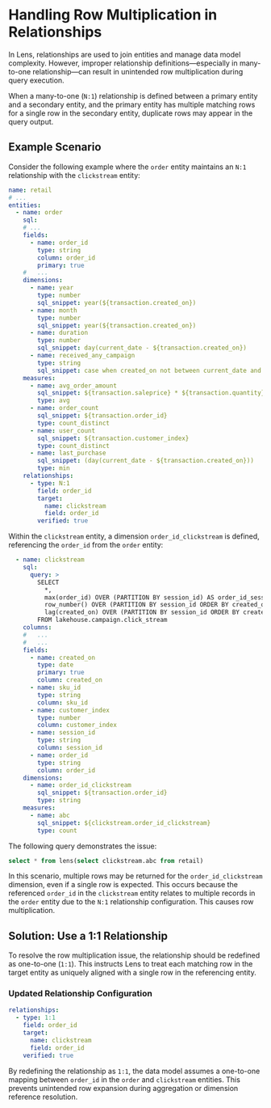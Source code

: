 # Handling Row Multiplication in Relationships

In Lens, relationships are used to join entities and manage data model complexity. However, improper relationship definitions—especially in many-to-one relationship—can result in unintended row multiplication during query execution.

When a many-to-one (`N:1`) relationship is defined between a primary entity and a secondary entity, and the primary entity has multiple matching rows for a single row in the secondary entity, duplicate rows may appear in the query output.

## Example Scenario

Consider the following example where the `order` entity maintains an `N:1` relationship with the `clickstream` entity:

```yaml
name: retail
# ...
entities:
  - name: order
    sql:
    # ...
    fields:
      - name: order_id
        type: string
        column: order_id
        primary: true
    #   ...
    dimensions:
      - name: year
        type: number
        sql_snippet: year(${transaction.created_on})
      - name: month
        type: number
        sql_snippet: year(${transaction.created_on})
      - name: duration
        type: number
        sql_snippet: day(current_date - ${transaction.created_on})
      - name: received_any_campaign
        type: string
        sql_snippet: case when created_on not between current_date and current_date + interval '-2' month and campaign_id is null then true else false end
    measures:
      - name: avg_order_amount
        sql_snippet: ${transaction.saleprice} * ${transaction.quantity}
        type: avg
      - name: order_count
        sql_snippet: ${transaction.order_id}
        type: count_distinct
      - name: user_count
        sql_snippet: ${transaction.customer_index}
        type: count_distinct
      - name: last_purchase
        sql_snippet: (day(current_date - ${transaction.created_on}))
        type: min
    relationships:
      - type: N:1
        field: order_id
        target:
          name: clickstream
          field: order_id
        verified: true
```

Within the `clickstream` entity, a dimension `order_id_clickstream` is defined, referencing the `order_id` from the `order` entity:

```yaml
  - name: clickstream
    sql:
      query: >
        SELECT
          *,
          max(order_id) OVER (PARTITION BY session_id) AS order_id_session_wise,
          row_number() OVER (PARTITION BY session_id ORDER BY created_on) AS row_num,
          lag(created_on) OVER (PARTITION BY session_id ORDER BY created_on) AS last_act_time
        FROM lakehouse.campaign.click_stream
    columns:
    #   ...
    #   ...
    fields:
      - name: created_on
        type: date
        primary: true
        column: created_on
      - name: sku_id
        type: string
        column: sku_id
      - name: customer_index
        type: number
        column: customer_index
      - name: session_id
        type: string
        column: session_id
      - name: order_id
        type: string
        column: order_id
    dimensions:
      - name: order_id_clickstream
        sql_snippet: ${transaction.order_id}
        type: string
    measures:
      - name: abc
        sql_snippet: ${clickstream.order_id_clickstream}
        type: count
```

The following query demonstrates the issue:

```sql
select * from lens(select clickstream.abc from retail)
```

In this scenario, multiple rows may be returned for the `order_id_clickstream` dimension, even if a single row is expected. This occurs because the referenced `order_id` in the `clickstream` entity relates to multiple records in the `order` entity due to the `N:1` relationship configuration. This causes row multiplication.

## Solution: Use a 1:1 Relationship

To resolve the row multiplication issue, the relationship should be redefined as one-to-one (`1:1`). This instructs Lens to treat each matching row in the target entity as uniquely aligned with a single row in the referencing entity.

### Updated Relationship Configuration

```yaml
relationships:
  - type: 1:1
    field: order_id
    target:
      name: clickstream
      field: order_id
    verified: true
```

By redefining the relationship as `1:1`, the data model assumes a one-to-one mapping between `order_id` in the `order` and `clickstream` entities. This prevents unintended row expansion during aggregation or dimension reference resolution.

